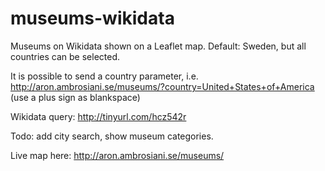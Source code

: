 # museums-wikidata
Museums on Wikidata shown on a Leaflet map. Default: Sweden, but all countries can be selected.

It is possible to send a country parameter, i.e. http://aron.ambrosiani.se/museums/?country=United+States+of+America (use a plus sign as blankspace)

Wikidata query: http://tinyurl.com/hcz542r

Todo: add city search, show museum categories.

Live map here: http://aron.ambrosiani.se/museums/

